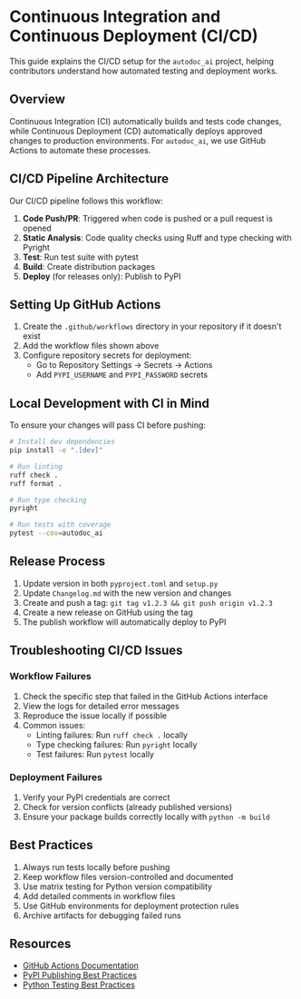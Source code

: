 # Continuous Integration and Continuous Deployment (CI/CD)

This guide explains the CI/CD setup for the `autodoc_ai` project, helping contributors understand how automated testing and deployment works.

## Overview

Continuous Integration (CI) automatically builds and tests code changes, while Continuous Deployment (CD) automatically deploys approved changes to production environments. For `autodoc_ai`, we use GitHub Actions to automate these processes.

## CI/CD Pipeline Architecture

Our CI/CD pipeline follows this workflow:

1. **Code Push/PR**: Triggered when code is pushed or a pull request is opened
2. **Static Analysis**: Code quality checks using Ruff and type checking with Pyright
3. **Test**: Run test suite with pytest
4. **Build**: Create distribution packages
5. **Deploy** (for releases only): Publish to PyPI



## Setting Up GitHub Actions

1. Create the `.github/workflows` directory in your repository if it doesn't exist
2. Add the workflow files shown above
3. Configure repository secrets for deployment:
   - Go to Repository Settings → Secrets → Actions
   - Add `PYPI_USERNAME` and `PYPI_PASSWORD` secrets

## Local Development with CI in Mind

To ensure your changes will pass CI before pushing:

```bash
# Install dev dependencies
pip install -e ".[dev]"

# Run linting
ruff check .
ruff format .

# Run type checking
pyright

# Run tests with coverage
pytest --cov=autodoc_ai
```

## Release Process

1. Update version in both `pyproject.toml` and `setup.py`
2. Update `Changelog.md` with the new version and changes
3. Create and push a tag: `git tag v1.2.3 && git push origin v1.2.3`
4. Create a new release on GitHub using the tag
5. The publish workflow will automatically deploy to PyPI

## Troubleshooting CI/CD Issues

### Workflow Failures

1. Check the specific step that failed in the GitHub Actions interface
2. View the logs for detailed error messages
3. Reproduce the issue locally if possible
4. Common issues:
   - Linting failures: Run `ruff check .` locally
   - Type checking failures: Run `pyright` locally
   - Test failures: Run `pytest` locally

### Deployment Failures

1. Verify your PyPI credentials are correct
2. Check for version conflicts (already published versions)
3. Ensure your package builds correctly locally with `python -m build`

## Best Practices

1. Always run tests locally before pushing
2. Keep workflow files version-controlled and documented
3. Use matrix testing for Python version compatibility
4. Add detailed comments in workflow files
5. Use GitHub environments for deployment protection rules
6. Archive artifacts for debugging failed runs

## Resources

- [GitHub Actions Documentation](https://docs.github.com/en/actions)
- [PyPI Publishing Best Practices](https://packaging.python.org/guides/publishing-package-distribution-releases-using-github-actions-ci-cd-workflows/)
- [Python Testing Best Practices](https://docs.pytest.org/en/latest/goodpractices.html)
